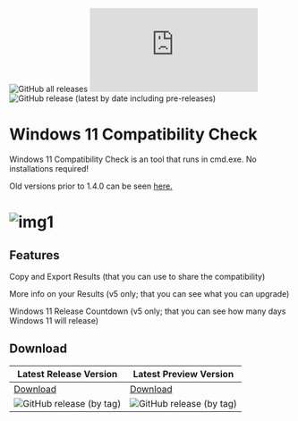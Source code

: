 ![GitHub all releases](https://img.shields.io/github/downloads/jbcarreon123/Win11CompChk/total) ![GitHub file size in bytes](https://img.shields.io/github/size/jbcarreon123/Win11CompChk/Win11CompChk.bat) ![GitHub release (latest by date including pre-releases)](https://img.shields.io/github/v/release/jbcarreon123/Win11CompChk?include_prereleases)

# Windows 11 Compatibility Check
Windows 11 Compatibility Check is an tool that runs in cmd.exe. No installations required!

Old versions prior to 1.4.0 can be seen [here.](https://www.elevenforum.com/resources/windows-11-compatibility-check.4/)

# ![img1](https://www.elevenforum.com/attachments/cmd_3xgfdbjw60-png.7021/)

## Features
Copy and Export Results (that you can use to share the compatibility)

More info on your Results (v5 only; that you can see what you can upgrade)

Windows 11 Release Countdown (v5 only; that you can see how many days Windows 11 will release)

## Download
Latest Release Version | Latest Preview Version
------------ | -------------
[Download](https://github.com/jbcarreon123/Win11CompChk/releases/v5.0.0/) | [Download](https://github.com/jbcarreon123/Win11CompChk/releases/v5.1.0/)
![GitHub release (by tag)](https://img.shields.io/github/downloads/jbcarreon123/Win11CompChk/v5.0.0/total) | ![GitHub release (by tag)](https://img.shields.io/github/downloads/jbcarreon123/Win11CompChk/v5.1.0/total)
